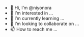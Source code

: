 - 👋 Hi, I’m @niyonora
- 👀 I’m interested in ...
- 🌱 I’m currently learning ...
- 💞️ I’m looking to collaborate on ...
- 📫 How to reach me ...

<!---
niyonora/niyonora is a ✨ special ✨ repository because its `README.md` (this file) appears on your GitHub profile.
You can click the Preview link to take a look at your changes.
--->
